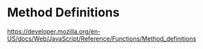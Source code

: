 # Method Definitions
https://developer.mozilla.org/en-US/docs/Web/JavaScript/Reference/Functions/Method_definitions
